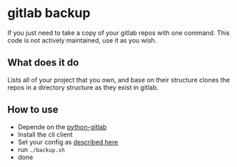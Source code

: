 # gitlab backup

If you just need to take a copy of your gitlab repos with one command. This code is not actively maintained, use it as you wish.

## What does it do

Lists all of your project that you own, and base on their structure clones the repos in a directory structure as they exist in gitlab.

## How to use

- Depende on the [python-gitlab](https://python-gitlab.readthedocs.io/en/stable/cli-usage.html)
- Install the cli client
- Set your config as [described here](https://python-gitlab.readthedocs.io/en/stable/cli-usage.html#configuration)
- run `./backup.sh`
- done
